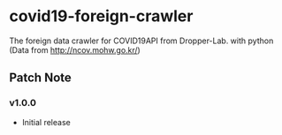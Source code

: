 # covid19-foreign-crawler
The foreign data crawler for COVID19API from Dropper-Lab. with python (Data from http://ncov.mohw.go.kr/)

## Patch Note

### v1.0.0
- Initial release